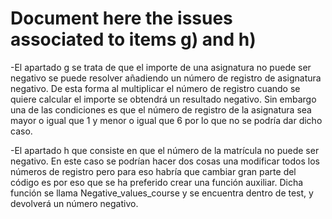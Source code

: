 # Document here the issues associated to items g) and h)

-El apartado g se trata de que el importe de una asignatura no puede ser negativo se puede resolver añadiendo un número de registro de asignatura negativo. De esta forma al multiplicar el número de registro cuando se quiere calcular el importe se obtendrá un resultado negativo. Sin embargo una de las condiciones es que el número de registro de la asignatura sea mayor o igual que 1 y menor o igual que 6 por lo que no se podría dar dicho caso.

-El apartado h que consiste en que el número de la matrícula no puede ser negativo. En este caso se podrían hacer dos cosas una modificar todos los números de registro pero para eso habría que cambiar gran parte del código es por eso que se ha preferido crear una función auxiliar. Dicha función se llama Negative_values_course y se encuentra dentro de test, y devolverá un número negativo.